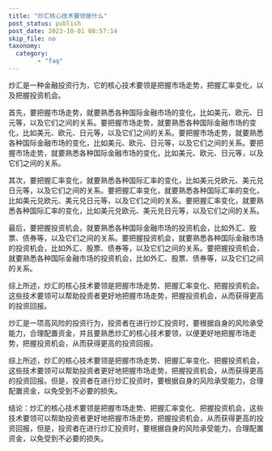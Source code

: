 ```yaml
---
title: "炒汇核心技术要领是什么"
post_status: publish
post_date: 2023-10-01 08:57:14
skip_file: no
taxonomy:
  category:
        - "faq"
---
```


炒汇是一种金融投资行为，它的核心技术要领是把握市场走势，把握汇率变化，以及把握投资机会。

首先，要把握市场走势，就要熟悉各种国际金融市场的变化，比如美元、欧元、日元等，以及它们之间的关系。要把握市场走势，就要熟悉各种国际金融市场的变化，比如美元、欧元、日元等，以及它们之间的关系。要把握市场走势，就要熟悉各种国际金融市场的变化，比如美元、欧元、日元等，以及它们之间的关系。要把握市场走势，就要熟悉各种国际金融市场的变化，比如美元、欧元、日元等，以及它们之间的关系。

其次，要把握汇率变化，就要熟悉各种国际汇率的变化，比如美元兑欧元、美元兑日元等，以及它们之间的关系。要把握汇率变化，就要熟悉各种国际汇率的变化，比如美元兑欧元、美元兑日元等，以及它们之间的关系。要把握汇率变化，就要熟悉各种国际汇率的变化，比如美元兑欧元、美元兑日元等，以及它们之间的关系。

最后，要把握投资机会，就要熟悉各种国际金融市场的投资机会，比如外汇、股票、债券等，以及它们之间的关系。要把握投资机会，就要熟悉各种国际金融市场的投资机会，比如外汇、股票、债券等，以及它们之间的关系。要把握投资机会，就要熟悉各种国际金融市场的投资机会，比如外汇、股票、债券等，以及它们之间的关系。

综上所述，炒汇的核心技术要领是把握市场走势、把握汇率变化、把握投资机会。这些技术要领可以帮助投资者更好地把握市场走势，把握投资机会，从而获得更高的投资回报。

炒汇是一项高风险的投资行为，投资者在进行炒汇投资时，要根据自身的风险承受能力，合理配置资金，并且要熟悉炒汇的核心技术要领，以便更好地把握市场走势，把握投资机会，从而获得更高的投资回报。

综上所述，炒汇的核心技术要领是把握市场走势、把握汇率变化、把握投资机会，这些技术要领可以帮助投资者更好地把握市场走势，把握投资机会，从而获得更高的投资回报。但是，投资者在进行炒汇投资时，要根据自身的风险承受能力，合理配置资金，以免受到不必要的损失。

结论：炒汇的核心技术要领是把握市场走势、把握汇率变化、把握投资机会，这些技术要领可以帮助投资者更好地把握市场走势，把握投资机会，从而获得更高的投资回报，但是，投资者在进行炒汇投资时，要根据自身的风险承受能力，合理配置资金，以免受到不必要的损失。
